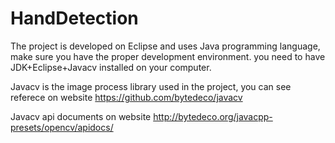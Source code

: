 # HandDetection
The project is developed on Eclipse and uses Java programming language, make sure you have the proper development environment.
you need to have JDK+Eclipse+Javacv installed on your computer.

Javacv is the image process library used in the project, you can see referece on website https://github.com/bytedeco/javacv

Javacv api documents on website http://bytedeco.org/javacpp-presets/opencv/apidocs/
